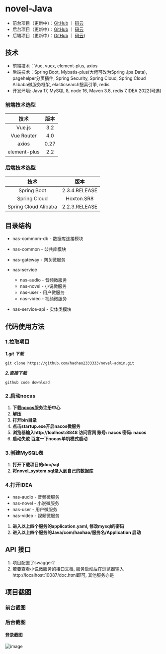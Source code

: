 # novel-Java

- 前台项目（更新中）：[GitHub](https://github.com/haohao2333333/novel-vue) ｜ [码云]()
- 后台项目（更新中）：[GitHub](https://github.com/haohao2333333/novel-admin) ｜ [码云]()
- 后端项目（更新中）：[GitHub](https://github.com/haohao2333333/novel-Java) ｜ [码云]())

## 技术

- 前端技术：Vue, vuex, element-plus, axios
- 后端技术：Spring Boot, Mybatis-plus(大佬可改为Spring Jpa Data), pagehelper分页插件, Spring Security, Spring Cloud, Spring Cloud Alibaba微服务框架, elasticsearch搜索引擎, redis
- 开发环境: Java 17, MySQL 8, node 16, Maven 3.8, redis 7,IDEA 2022(可选)

### 前端技术选型

|     技术     | 版本 |
| :----------: | :--: |
|    Vue.js    | 3.2  |
|  Vue Router  | 4.0  |
|    axios     | 0.27 |
| element-plus | 2.2  |

### 后端技术选型

|         技术         |     版本      |
| :------------------: | :-----------: |
|     Spring Boot      | 2.3.4.RELEASE |
|     Spring Cloud     |  Hoxton.SR8   |
| Spring Cloud Alibaba | 2.2.3.RELEASE |

## 目录结构

- nas-commom-db - 数据库连接模块
- nas-common - 公共库模块
- nas-gateway - 网关微服务
- nas-service
  - nas-audio - 音频微服务
  - nas-novel - 小说微服务
  - nas-user - 用户微服务
  - nas-video - 视频微服务

- nas-service-api - 实体类模块

## 代码使用方法

### 1.拉取项目

***1.git 下载***

```
git clone https://github.com/haohao2333333/novel-admin.git
```

***2.直接下载***

```
github code download
```

### 2.启动nocas

1. **下载[nocos](https://github.com/alibaba/nacos/releases/tag/2.1.2)服务注册中心**
2. **解压**
3. **打开bin目录**
4. **点击startup.exe开启nacos微服务**
5. **浏览器输入http://loalhost:8848 访问官网 账号: nacos 密码: nacos**
6. **启动失败 百度一下nocas单机模式启动**

### 3.创建MySQL表

1. **打开下载项目的doc/sql**
2. **将novel_system.sql录入到自己的数据库**

### 4.打开IDEA

- nas-audio - 音频微服务
- nas-novel - 小说微服务
- nas-user - 用户微服务
- nas-video - 视频微服务

1. **进入以上四个服务的application.yaml, 修改mysql的密码**
2. **进入以上四个服务的Java/com/haohao/服务名/Application 启动**

## API 接口

1. 项目配置了swagger2
2. 若要查看小说微服务的接口文档, 服务启动后在浏览器输入http://localhost:10087/doc.html即可, 其他服务亦是

## 项目截图

### 前台截图

### 后台截图

#### 登录截图
![image](https://user-images.githubusercontent.com/117864397/202909250-8058ec2c-b476-4109-b07f-4e627ae30972.png)

